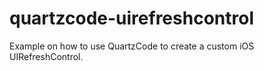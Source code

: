 # quartzcode-uirefreshcontrol
Example on how to use QuartzCode to create a custom iOS UIRefreshControl.
